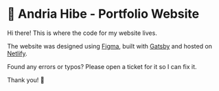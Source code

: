 # 🚀 Andria Hibe - Portfolio Website

Hi there! This is where the code for my website lives.

The website was designed using [Figma](https://www.figma.com/), built with [Gatsby](https://www.gatsbyjs.com/) and hosted on [Netlify](https://www.netlify.com/).

Found any errors or typos? Please open a ticket for it so I can fix it.

Thank you! 💖
